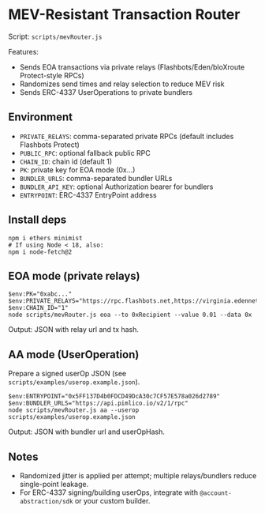 # MEV-Resistant Transaction Router

Script: `scripts/mevRouter.js`

Features:
- Sends EOA transactions via private relays (Flashbots/Eden/bloXroute Protect-style RPCs)
- Randomizes send times and relay selection to reduce MEV risk
- Sends ERC-4337 UserOperations to private bundlers

## Environment
- `PRIVATE_RELAYS`: comma-separated private RPCs (default includes Flashbots Protect)
- `PUBLIC_RPC`: optional fallback public RPC
- `CHAIN_ID`: chain id (default 1)
- `PK`: private key for EOA mode (0x...)
- `BUNDLER_URLS`: comma-separated bundler URLs
- `BUNDLER_API_KEY`: optional Authorization bearer for bundlers
- `ENTRYPOINT`: ERC-4337 EntryPoint address

## Install deps
```
npm i ethers minimist
# If using Node < 18, also:
npm i node-fetch@2
```

## EOA mode (private relays)
```
$env:PK="0xabc..."
$env:PRIVATE_RELAYS="https://rpc.flashbots.net,https://virginia.edennetwork.io/v1/rpc"
$env:CHAIN_ID="1"
node scripts/mevRouter.js eoa --to 0xRecipient --value 0.01 --data 0x
```
Output: JSON with relay url and tx hash.

## AA mode (UserOperation)
Prepare a signed userOp JSON (see `scripts/examples/userop.example.json`).
```
$env:ENTRYPOINT="0x5FF137D4b0FDCD49DcA30c7CF57E578a026d2789"
$env:BUNDLER_URLS="https://api.pimlico.io/v2/1/rpc"
node scripts/mevRouter.js aa --userop scripts/examples/userop.example.json
```
Output: JSON with bundler url and userOpHash.

## Notes
- Randomized jitter is applied per attempt; multiple relays/bundlers reduce single-point leakage.
- For ERC-4337 signing/building userOps, integrate with `@account-abstraction/sdk` or your custom builder.
